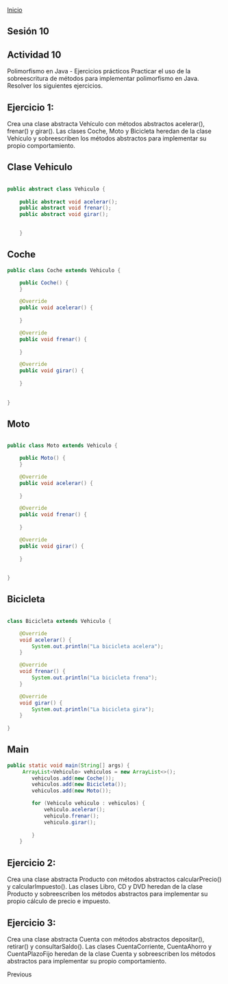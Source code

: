 <!-- No borrar o modificar -->
[Inicio](./index.md)

## Sesión 10 


## Actividad 10 

Polimorfismo en Java - Ejercicios prácticos
Practicar el uso de la sobreescritura de métodos para implementar polimorfismo en Java. Resolver los siguientes ejercicios.

## Ejercicio 1:
Crea una clase abstracta Vehículo con métodos abstractos acelerar(), frenar() y girar(). Las clases Coche, Moto y Bicicleta heredan de la clase Vehículo y sobreescriben los métodos abstractos para implementar su propio comportamiento.


## Clase Vehiculo

```java

public abstract class Vehiculo {
    
    public abstract void acelerar();
    public abstract void frenar();
    public abstract void girar();

   
    }
```

## Coche

```java
public class Coche extends Vehiculo {

    public Coche() {
    }

    @Override
    public void acelerar() {
       
    }

    @Override
    public void frenar() {
       
    }

    @Override
    public void girar() {
        
    }
    
    
}

```
## Moto

```java

public class Moto extends Vehiculo {

    public Moto() {
    }

    @Override
    public void acelerar() {
        
    }

    @Override
    public void frenar() {
        
    }

    @Override
    public void girar() {
        
    }
    
    
}

```

## Bicicleta

```java

class Bicicleta extends Vehiculo {

    @Override
    void acelerar() {
        System.out.println("La bicicleta acelera");
    }

    @Override
    void frenar() {
        System.out.println("La bicicleta frena");
    }

    @Override
    void girar() {
        System.out.println("La bicicleta gira");
    }
    
}


```
## Main 

```java
public static void main(String[] args) {
     ArrayList<Vehiculo> vehiculos = new ArrayList<>();
        vehiculos.add(new Coche());
        vehiculos.add(new Bicicleta());
        vehiculos.add(new Moto());

        for (Vehiculo vehiculo : vehiculos) {    
            vehiculo.acelerar();
            vehiculo.frenar();
            vehiculo.girar();
         
        }
    }
```


## Ejercicio 2:
Crea una clase abstracta Producto con métodos abstractos calcularPrecio() y calcularImpuesto(). Las clases Libro, CD y DVD heredan de la clase Producto y sobreescriben los métodos abstractos para implementar su propio cálculo de precio e impuesto.

## Ejercicio 3:
Crea una clase abstracta Cuenta con métodos abstractos depositar(), retirar() y consultarSaldo(). Las clases CuentaCorriente, CuentaAhorro y CuentaPlazoFijo heredan de la clase Cuenta y sobreescriben los métodos abstractos para implementar su propio comportamiento.

Previous



<!-- Su documentación aquí -->





